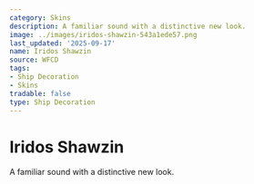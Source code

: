 ```yaml
---
category: Skins
description: A familiar sound with a distinctive new look.
image: ../images/iridos-shawzin-543a1ede57.png
last_updated: '2025-09-17'
name: Iridos Shawzin
source: WFCD
tags:
- Ship Decoration
- Skins
tradable: false
type: Ship Decoration
---
```


# Iridos Shawzin

A familiar sound with a distinctive new look.

